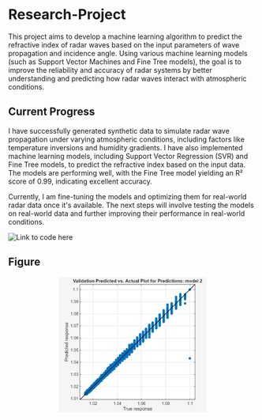 # Research-Project

This project aims to develop a machine learning algorithm to predict the refractive index of radar waves based on the input parameters of wave propagation and incidence angle. Using various machine learning models (such as Support Vector Machines and Fine Tree models), the goal is to improve the reliability and accuracy of radar systems by better understanding and predicting how radar waves interact with atmospheric conditions.

## Current Progress
I have successfully generated synthetic data to simulate radar wave propagation under varying atmospheric conditions, including factors like temperature inversions and humidity gradients. I have also implemented machine learning models, including Support Vector Regression (SVR) and Fine Tree models, to predict the refractive index based on the input data. The models are performing well, with the Fine Tree model yielding an R² score of 0.99, indicating excellent accuracy.

Currently, I am fine-tuning the models and optimizing them for real-world radar data once it's available. The next steps will involve testing the models on real-world data and further improving their performance in real-world conditions.

![Link to code here](First_ML_Radar_for_git.m)


## Figure
<div style="text-align: center;">
  <img src="predandactual.png" alt="Plot Description" width="300"/>
</div>
